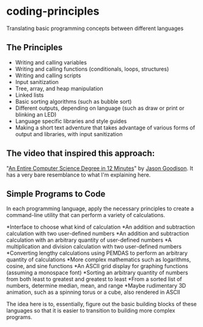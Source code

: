 <h1>coding-principles</h1>

Translating basic programming concepts between different languages

<h2>The Principles</h2>

* Writing and calling variables
* Writing and calling functions (conditionals, loops, structures)
* Writing and calling scripts
* Input sanitization
* Tree, array, and heap manipulation
* Linked lists
* Basic sorting algorithms (such as bubble sort)
* Different outputs, depending on language (such as draw or print or blinking an LED)
* Language specific libraries and style guides
* Making a short text adventure that takes advantage of various forms of output and libraries, with input sanitization

<h2>The video that inspired this approach:</h2>

"[An Entire Computer Science Degree in 12 Minutes](https://www.youtube.com/watch?v=EJiVWoFk8GA)" by [Jason Goodison](https://www.youtube.com/@JasonGoodison). It has a very bare resemblance to what I'm explaining here.

<h2>Simple Programs to Code</h2>

In each programming language, apply the necessary principles to create a command-line utility that can perform a variety of calculations.

*Interface to choose what kind of calculation
*An addition and subtraction calculation with two user-defined numbers
*An addition and subtraction calculation with an arbitrary quantity of user-defined numbers
*A multiplication and division calculation with two user-defined numbers
*Converting lengthy calculations using PEMDAS to perform an arbitrary quantity of calculations
*More complex mathematics such as logarithms, cosine, and sine functions
*An ASCII grid display for graphing functions (assuming a monospace font)
*Sorting an arbitrary quantity of numbers from both least to greatest and greatest to least
*From a sorted list of numbers, determine median, mean, and range
*Maybe rudimentary 3D animation, such as a spinning torus or a cube, also rendered in ASCII

The idea here is to, essentially, figure out the basic building blocks of these languages so that it is easier to transition to building more complex programs.
